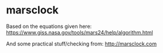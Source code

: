 # marsclock

Based on the equations given here: https://www.giss.nasa.gov/tools/mars24/help/algorithm.html

And some practical stuff/checking from: http://marsclock.com
